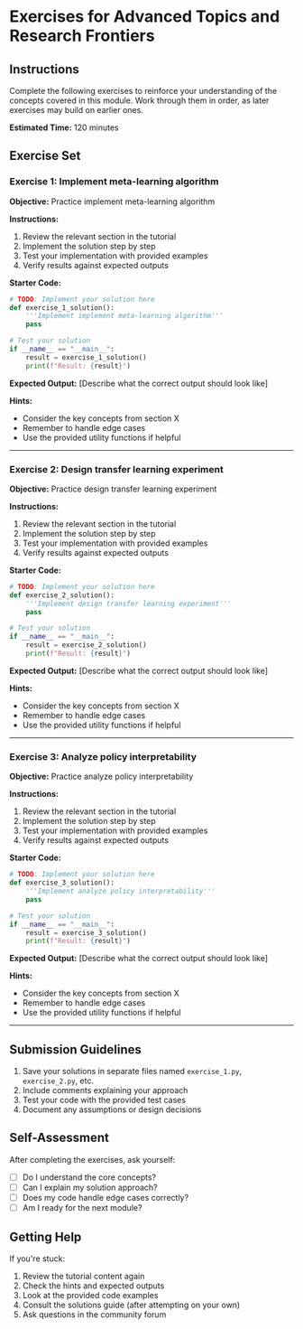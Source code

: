 # Exercises for Advanced Topics and Research Frontiers

## Instructions

Complete the following exercises to reinforce your understanding of the concepts covered in this module. Work through them in order, as later exercises may build on earlier ones.

**Estimated Time:** 120 minutes

## Exercise Set


### Exercise 1: Implement meta-learning algorithm

**Objective:** Practice implement meta-learning algorithm

**Instructions:**
1. Review the relevant section in the tutorial
2. Implement the solution step by step  
3. Test your implementation with provided examples
4. Verify results against expected outputs

**Starter Code:**
```python
# TODO: Implement your solution here
def exercise_1_solution():
    '''Implement implement meta-learning algorithm'''
    pass

# Test your solution
if __name__ == "__main__":
    result = exercise_1_solution()
    print(f"Result: {result}")
```

**Expected Output:**
[Describe what the correct output should look like]

**Hints:**
- Consider the key concepts from section X
- Remember to handle edge cases
- Use the provided utility functions if helpful

---

### Exercise 2: Design transfer learning experiment

**Objective:** Practice design transfer learning experiment

**Instructions:**
1. Review the relevant section in the tutorial
2. Implement the solution step by step  
3. Test your implementation with provided examples
4. Verify results against expected outputs

**Starter Code:**
```python
# TODO: Implement your solution here
def exercise_2_solution():
    '''Implement design transfer learning experiment'''
    pass

# Test your solution
if __name__ == "__main__":
    result = exercise_2_solution()
    print(f"Result: {result}")
```

**Expected Output:**
[Describe what the correct output should look like]

**Hints:**
- Consider the key concepts from section X
- Remember to handle edge cases
- Use the provided utility functions if helpful

---

### Exercise 3: Analyze policy interpretability

**Objective:** Practice analyze policy interpretability

**Instructions:**
1. Review the relevant section in the tutorial
2. Implement the solution step by step  
3. Test your implementation with provided examples
4. Verify results against expected outputs

**Starter Code:**
```python
# TODO: Implement your solution here
def exercise_3_solution():
    '''Implement analyze policy interpretability'''
    pass

# Test your solution
if __name__ == "__main__":
    result = exercise_3_solution()
    print(f"Result: {result}")
```

**Expected Output:**
[Describe what the correct output should look like]

**Hints:**
- Consider the key concepts from section X
- Remember to handle edge cases
- Use the provided utility functions if helpful

---

## Submission Guidelines

1. Save your solutions in separate files named `exercise_1.py`, `exercise_2.py`, etc.
2. Include comments explaining your approach
3. Test your code with the provided test cases
4. Document any assumptions or design decisions

## Self-Assessment

After completing the exercises, ask yourself:
- [ ] Do I understand the core concepts?
- [ ] Can I explain my solution approach?
- [ ] Does my code handle edge cases correctly?
- [ ] Am I ready for the next module?

## Getting Help

If you're stuck:
1. Review the tutorial content again
2. Check the hints and expected outputs
3. Look at the provided code examples
4. Consult the solutions guide (after attempting on your own)
5. Ask questions in the community forum
